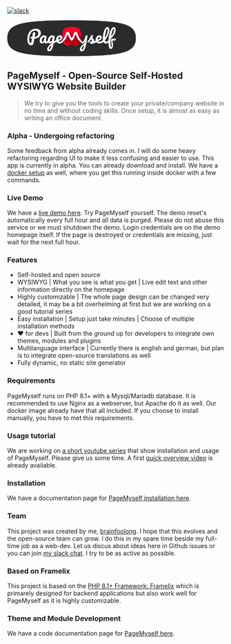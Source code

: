 [![slack](https://img.shields.io/badge/Join%20our%20Slack%20Chat-4A154B?logo=slack&logoColor=white)](https://scripts.0x.at/github-webhooks/slack-join/)

<img src="docs/media/logo-github.svg" width="300">

## PageMyself - Open-Source Self-Hosted WYSIWYG Website Builder

> We try to give you the tools to create your private/company website in no time and without coding skills. Once setup, it is almost as easy as writing an office document.

### Alpha - Undergoing refactoring

Some feedback from alpha already comes in. I will do some heavy refactoring regarding UI to make it less confusing and easier to use.
This app is currently in alpha. You can already download and install. We have
a [docker setup](https://pagemyself.com/docs/main/installation/docker) as well, where you get this running inside docker with a
few commands.

### Live Demo

We have a [live demo here](https://demo.pagemyself.com/). Try PageMyself yourself. The demo reset's automatically every
full hour and all data is purged. Please do not abuse this service or we must shutdown the demo. Login credentials are
on the demo homepage itself. If the page is destroyed or credentials are missing, just wait for the next full hour.

### Features

* Self-hosted and open source
* WYSIWYG | What you see is what you get | Live edit text and other information directly on the homepage
* Highly customizable | The whole page design can be changed very detailed, it may be a bit overhelming at first but we
  are working on a good tutorial series
* Easy installation | Setup just take minutes | Choose of multiple installation methods
* :heart: for devs | Built from the ground up for developers to integrate own themes, modules and plugins
* Multilanguage interface | Currently there is english and german, but plan is to integrate open-source translations as
  well
* Fully dynamic, no static site generator

### Requirements

PageMyself runs on PHP 8.1+ with a Mysql/Mariadb database. It is recommended to use Nginx as a webserver, but Apache do it as well. Our docker image already have that all included. If you choose to install manually, you have to met this requirements.

### Usage tutorial

We are working on [a short youtube series](https://www.youtube.com/playlist?list=PLFckrKcNoDynWKpyM-_Zc6r-UjLA-BiX8)
that show installation and usage of PageMyself. Please give us some time. A
first [quick overview video](https://www.youtube.com/watch?v=gDBCgJ9qzvI&list=PLFckrKcNoDynWKpyM-_Zc6r-UjLA-BiX8) is
already available.

### Installation 

We have a documentation page for [PageMyself installation here](https://pagemyself.com/docs).

### Team

This project was created by me, [brainfoolong](https://github.com/brainfoolong). I hope that this evolves and the
open-source team can grow. I do this in my spare time beside my full-time job as a web-dev. Let us discus about ideas
here in Github issues or you can join [my slack chat](https://scripts.0x.at/github-webhooks/slack-join/). I try to be as
active as possible.

### Based on Framelix

This project is based on the [PHP 8.1+ Framework: Framelix](https://github.com/NullixAT/framelix-core) which is
primarely designed for backend applications but also work well for PageMyself as it is highly customizable.

### Theme and Module Development

We have a code documentation page for [PageMyself here](https://pagemyself.com/docs).
